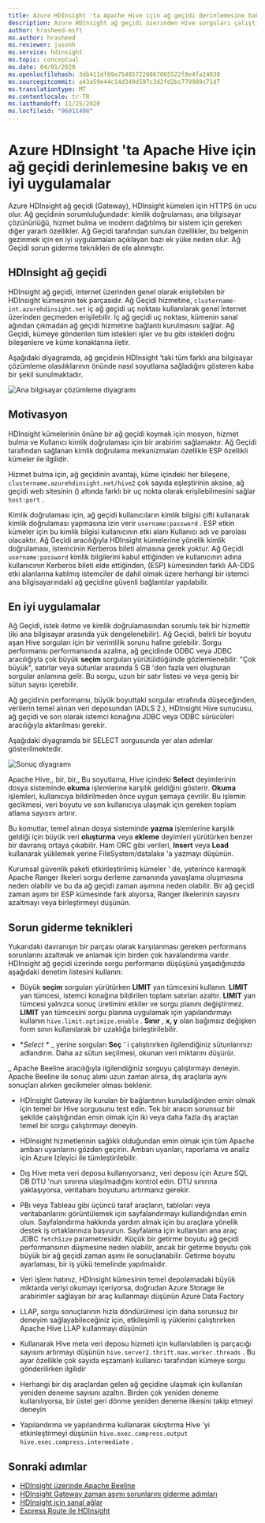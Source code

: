 ```yaml
---
title: Azure HDInsight 'ta Apache Hive için ağ geçidi derinlemesine bakış ve en iyi uygulamalar
description: Azure HDInsight ağ geçidi üzerinden Hive sorguları çalıştırmak için en iyi yöntemleri nasıl gezeceğinizi öğrenin
author: hrasheed-msft
ms.author: hrasheed
ms.reviewer: jasonh
ms.service: hdinsight
ms.topic: conceptual
ms.date: 04/01/2020
ms.openlocfilehash: 3db411df69a754857220867865522f8e4fa24030
ms.sourcegitcommit: a43a59e44c14d349d597c3d2fd2bc779989c71d7
ms.translationtype: MT
ms.contentlocale: tr-TR
ms.lasthandoff: 11/25/2020
ms.locfileid: "96011498"
---
```

# <a name="gateway-deep-dive-and-best-practices-for-apache-hive-in-azure-hdinsight"></a>Azure HDInsight 'ta Apache Hive için ağ geçidi derinlemesine bakış ve en iyi uygulamalar

Azure HDInsight ağ geçidi (Gateway), HDInsight kümeleri için HTTPS ön ucu olur. Ağ geçidinin sorumluluğundadır: kimlik doğrulaması, ana bilgisayar çözünürlüğü, hizmet bulma ve modern dağıtılmış bir sistem için gereken diğer yararlı özellikler. Ağ Geçidi tarafından sunulan özellikler, bu belgenin gezinmek için en iyi uygulamaları açıklayan bazı ek yüke neden olur. Ağ Geçidi sorun giderme teknikleri de ele alınmıştır.

## <a name="the-hdinsight-gateway"></a>HDInsight ağ geçidi

HDInsight ağ geçidi, Internet üzerinden genel olarak erişilebilen bir HDInsight kümesinin tek parçasıdır. Ağ Geçidi hizmetine, `clustername-int.azurehdinsight.net` iç ağ geçidi uç noktası kullanılarak genel İnternet üzerinden geçmeden erişilebilir. İç ağ geçidi uç noktası, kümenin sanal ağından çıkmadan ağ geçidi hizmetine bağlantı kurulmasını sağlar. Ağ Geçidi, kümeye gönderilen tüm istekleri işler ve bu gibi istekleri doğru bileşenlere ve küme konaklarına iletir.

Aşağıdaki diyagramda, ağ geçidinin HDInsight 'taki tüm farklı ana bilgisayar çözümleme olasılıklarının önünde nasıl soyutlama sağladığını gösteren kaba bir şekil sunulmaktadır.

![Ana bilgisayar çözümleme diyagramı](./media/gateway-best-practices/host-resolution-diagram.png "Ana bilgisayar çözümleme diyagramı")

## <a name="motivation"></a>Motivasyon

HDInsight kümelerinin önüne bir ağ geçidi koymak için mosyon, hizmet bulma ve Kullanıcı kimlik doğrulaması için bir arabirim sağlamaktır. Ağ Geçidi tarafından sağlanan kimlik doğrulama mekanizmaları özellikle ESP özellikli kümeler ile ilgilidir.

Hizmet bulma için, ağ geçidinin avantajı, küme içindeki her bileşene, `clustername.azurehdinsight.net/hive2` çok sayıda eşleştirinin aksine, ağ geçidi web sitesinin () altında farklı bir uç nokta olarak erişilebilmesini sağlar `host:port` .

Kimlik doğrulaması için, ağ geçidi kullanıcıların kimlik bilgisi çifti kullanarak kimlik doğrulaması yapmasına izin verir `username:password` . ESP etkin kümeler için bu kimlik bilgisi kullanıcının etki alanı Kullanıcı adı ve parolası olacaktır. Ağ Geçidi aracılığıyla HDInsight kümelerine yönelik kimlik doğrulaması, istemcinin Kerberos bileti almasına gerek yoktur. Ağ Geçidi `username:password` kimlik bilgilerini kabul ettiğinden ve kullanıcının adına kullanıcının Kerberos bileti elde ettiğinden, (ESP) kümesinden farklı AA-DDS etki alanlarına katılmış istemciler de dahil olmak üzere herhangi bir istemci ana bilgisayarındaki ağ geçidine güvenli bağlantılar yapılabilir.

## <a name="best-practices"></a>En iyi uygulamalar

Ağ Geçidi, istek iletme ve kimlik doğrulamasından sorumlu tek bir hizmettir (iki ana bilgisayar arasında yük dengelenebilir). Ağ Geçidi, belirli bir boyutu aşan Hive sorguları için bir verimlilik sorunu haline gelebilir. Sorgu performansı performansında azalma, ağ geçidinde ODBC veya JDBC aracılığıyla çok büyük **seçim** sorguları yürütüldüğünde gözlemlenebilir. "Çok büyük", satırlar veya sütunlar arasında 5 GB 'den fazla veri oluşturan sorgular anlamına gelir. Bu sorgu, uzun bir satır listesi ve veya geniş bir sütun sayısı içerebilir.

Ağ geçidinin performansı, büyük boyuttaki sorgular etrafında düşeceğinden, verilerin temel alınan veri deposundan (ADLS 2.), HDInsight Hive sunucusu, ağ geçidi ve son olarak istemci konağına JDBC veya ODBC sürücüleri aracılığıyla aktarılması gerekir.

Aşağıdaki diyagramda bir SELECT sorgusunda yer alan adımlar gösterilmektedir.

![Sonuç diyagramı](./media/gateway-best-practices/result-retrieval-diagram.png "Sonuç diyagramı")

Apache Hive,, bir, bir,, Bu soyutlama, Hive içindeki **Select** deyimlerinin dosya sisteminde **okuma** işlemlerine karşılık geldiğini gösterir. **Okuma** işlemleri, kullanıcıya bildirilmeden önce uygun şemaya çevrilir. Bu işlemin gecikmesi, veri boyutu ve son kullanıcıya ulaşmak için gereken toplam atlama sayısını artırır.

Bu komutlar, temel alınan dosya sisteminde **yazma** işlemlerine karşılık geldiği için büyük veri **oluşturma** veya **ekleme** deyimleri yürütürken benzer bir davranış ortaya çıkabilir. Ham ORC gibi verileri, **Insert** veya **Load** kullanarak yüklemek yerine FileSystem/datalake 'a yazmayı düşünün.

Kurumsal güvenlik paketi etkinleştirilmiş kümeler ' de, yeterince karmaşık Apache Ranger ilkeleri sorgu derleme zamanında yavaşlama oluşmasına neden olabilir ve bu da ağ geçidi zaman aşımına neden olabilir. Bir ağ geçidi zaman aşımı bir ESP kümesinde fark alıyorsa, Ranger ilkelerinin sayısını azaltmayı veya birleştirmeyi düşünün.

## <a name="troubleshooting-techniques"></a>Sorun giderme teknikleri

Yukarıdaki davranışın bir parçası olarak karşılanması gereken performans sorunlarını azaltmak ve anlamak için birden çok havalandırma vardır. HDInsight ağ geçidi üzerinde sorgu performansı düşüşünü yaşadığınızda aşağıdaki denetim listesini kullanın:

* Büyük **seçim** sorguları yürütürken **LIMIT** yan tümcesini kullanın. **LIMIT** yan tümcesi, istemci konağına bildirilen toplam satırları azaltır. **LIMIT** yan tümcesi yalnızca sonuç üretimini etkiler ve sorgu planını değiştirmez. **LIMIT** yan tümcesini sorgu planına uygulamak için yapılandırmayı kullanın `hive.limit.optimize.enable` . **Sınır** , **x, y** olan bağımsız değişken form sınırı kullanılarak bir uzaklığa birleştirilebilir.

* **Select \** _ yerine sorguları **Seç** ' i çalıştırırken ilgilendiğiniz sütunlarınızı adlandırın. Daha az sütun seçilmesi, okunan veri miktarını düşürür.

_ Apache Beeline aracılığıyla ilgilendiğiniz sorguyu çalıştırmayı deneyin. Apache Beeline ile sonuç alımı uzun zaman alırsa, dış araçlarla aynı sonuçları alırken gecikmeler olması beklenir.

* HDInsight Gateway ile kurulan bir bağlantının kuruladiğinden emin olmak için temel bir Hive sorgusunu test edin. Tek bir aracın sorunsuz bir şekilde çalıştığından emin olmak için iki veya daha fazla dış araçtan temel bir sorgu çalıştırmayı deneyin.

* HDInsight hizmetlerinin sağlıklı olduğundan emin olmak için tüm Apache ambarı uyarılarını gözden geçirin. Ambarı uyarıları, raporlama ve analiz için Azure Izleyici ile tümleştirilebilir.

* Dış Hive meta veri deposu kullanıyorsanız, veri deposu için Azure SQL DB DTU 'nun sınırına ulaşılmadığını kontrol edin. DTU sınırına yaklaşıyorsa, veritabanı boyutunu artırmanız gerekir.

* PBı veya Tableau gibi üçüncü taraf araçların, tabloları veya veritabanlarını görüntülemek için sayfalandırmayı kullandığından emin olun. Sayfalandırma hakkında yardım almak için bu araçlara yönelik destek iş ortaklarınıza başvurun. Sayfalama için kullanılan ana araç JDBC `fetchSize` parametresidir. Küçük bir getirme boyutu ağ geçidi performansının düşmesine neden olabilir, ancak bir getirme boyutu çok büyük bir ağ geçidi zaman aşımı ile sonuçlanabilir. Getirme boyutu ayarlaması, bir iş yükü temelinde yapılmalıdır.

* Veri işlem hatınız, HDInsight kümesinin temel depolamadaki büyük miktarda veriyi okumayı içeriyorsa, doğrudan Azure Storage ile arabirimler sağlayan bir araç kullanmayı düşünün Azure Data Factory

* LLAP, sorgu sonuçlarının hızla döndürülmesi için daha sorunsuz bir deneyim sağlayabileceğiniz için, etkileşimli iş yüklerini çalıştırırken Apache Hive LLAP kullanmayı düşünün

* Kullanarak Hive meta veri deposu hizmeti için kullanılabilen iş parçacığı sayısını artırmayı düşünün `hive.server2.thrift.max.worker.threads` . Bu ayar özellikle çok sayıda eşzamanlı kullanıcı tarafından kümeye sorgu gönderilirken ilgilidir

* Herhangi bir dış araçlardan gelen ağ geçidine ulaşmak için kullanılan yeniden deneme sayısını azaltın. Birden çok yeniden deneme kullanılıyorsa, bir üstel geri dönme yeniden deneme ilkesini takip etmeyi deneyin

* Yapılandırma ve yapılandırma kullanarak sıkıştırma Hive 'yi etkinleştirmeyi düşünün `hive.exec.compress.output` `hive.exec.compress.intermediate` .

## <a name="next-steps"></a>Sonraki adımlar

* [HDInsight üzerinde Apache Beeline](../hadoop/apache-hadoop-use-hive-beeline.md)
* [HDInsight Gateway zaman aşımı sorunlarını giderme adımları](./troubleshoot-gateway-timeout.md)
* [HDInsight için sanal ağlar](../hdinsight-plan-virtual-network-deployment.md)
* [Express Route ile HDInsight](../connect-on-premises-network.md)